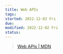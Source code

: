 ```yaml
---
title: Web APIs
tags:   
started: 2022-12-02 Fri
due: 
modified: 2022-12-02 Fri
status: 
---
```

>[Web APIs | MDN](https://developer.mozilla.org/en-US/docs/Web/API)